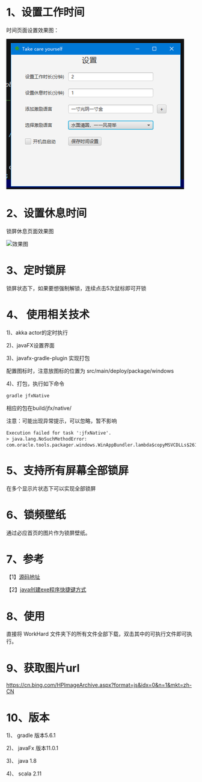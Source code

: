 # 1、设置工作时间

时间页面设置效果图：

![效果图](https://raw.githubusercontent.com/houyafei/have-a-rest-for-hard-work/master/gitImage/v2.png)

# 2、设置休息时间

锁屏休息页面效果图

![效果图](https://raw.githubusercontent.com/houyafei/have-a-rest-for-hard-work/master/gitImage/lock_page.png)


# 3、定时锁屏
锁屏状态下，如果要想强制解锁，连续点击5次鼠标即可开锁

# 4、 使用相关技术

1)、akka actor的定时执行

2)、javaFX设置界面

3)、javafx-gradle-plugin 实现打包

配置图标时，注意放图标的位置为 src/main/deploy/package/windows

4)、打包，执行如下命令
```groovy
gradle jfxNative

```

相应的包在build/jfx/native/

注意：可能出现异常提示，可以忽略，暂不影响
```text
Execution failed for task ':jfxNative'.
> java.lang.NoSuchMethodError: com.oracle.tools.packager.windows.WinAppBundler.lambda$copyMSVCDLLs$261(Ljava/nio/file/Path;)Z
```





# 5、支持所有屏幕全部锁屏

在多个显示片状态下可以实现全部锁屏

# 6、锁频壁纸

通过必应首页的图片作为锁屏壁纸。

# 7、参考
【1】[源码地址](https://github.com/houyafei/have-a-rest-for-hard-work)

【2】[java创建exe程序快捷键方式](https://blog.csdn.net/rico_zhou/article/details/80062917)

# 8、使用

直接将 WorkHard 文件夹下的所有文件全部下载，双击其中的可执行文件即可执行。

# 9、获取图片url
https://cn.bing.com/HPImageArchive.aspx?format=js&idx=0&n=1&mkt=zh-CN


# 10、版本
1)、 gradle 版本5.6.1

2)、 javaFx  版本11.0.1

3)、 java 1.8

4)、 scala 2.11